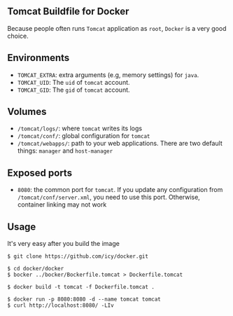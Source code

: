 ## Tomcat Buildfile for Docker

Because people often runs `Tomcat` application as `root`,
`Docker` is a very good choice.

## Environments

* `TOMCAT_EXTRA`: extra arguments (e.g, memory settings) for `java`.
* `TOMCAT_UID`: The `uid` of `tomcat` account.
* `TOMCAT_GID`: The `gid` of `tomcat` account.

## Volumes

* `/tomcat/logs/`: where `tomcat` writes its logs
* `/tomcat/conf/`: global configuration for `tomcat`
* `/tomcat/webapps/`: path to your web applications. There are two
    default things: `manager` and `host-manager`

## Exposed ports

* `8080`: the common port for `tomcat`. If you update any configuration
  from `/tomcat/conf/server.xml`, you need to use this port. Otherwise,
  container linking may not work

## Usage

It's very easy after you build the image

    $ git clone https://github.com/icy/docker.git

    $ cd docker/docker
    $ bocker ../bocker/Bockerfile.tomcat > Dockerfile.tomcat

    $ docker build -t tomcat -f Dockerfile.tomcat .

    $ docker run -p 8080:8080 -d --name tomcat tomcat
    $ curl http://localhost:8080/ -LIv
